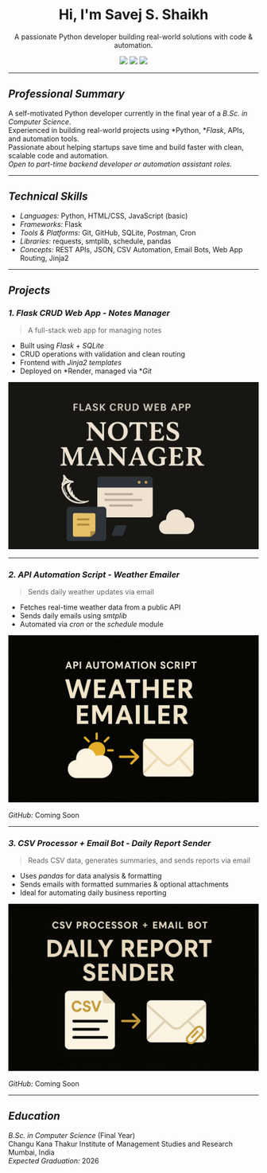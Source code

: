 <h1 align="center">Hi, I'm Savej S. Shaikh</h1>
<p align="center">
  A passionate Python developer building real-world solutions with code & automation.
</p>

<p align="center">
  <img src="https://img.shields.io/badge/Location-India-blue?style=flat-square" />
  <img src="https://img.shields.io/badge/Email-work.savej@gmail.com-green?style=flat-square" />
  <img src="https://img.shields.io/badge/GitHub-Coming_Soon-lightgrey?style=flat-square" />
</p>

---

## *Professional Summary*

A self-motivated Python developer currently in the final year of a *B.Sc. in Computer Science*.  
Experienced in building real-world projects using *Python, **Flask*, APIs, and automation tools.  
Passionate about helping startups save time and build faster with clean, scalable code and automation.  
*Open to part-time backend developer or automation assistant roles.*

---

## *Technical Skills*

- *Languages:* Python, HTML/CSS, JavaScript (basic)  
- *Frameworks:* Flask  
- *Tools & Platforms:* Git, GitHub, SQLite, Postman, Cron  
- *Libraries:* requests, smtplib, schedule, pandas  
- *Concepts:* REST APIs, JSON, CSV Automation, Email Bots, Web App Routing, Jinja2

---

## *Projects*

### *1. Flask CRUD Web App - Notes Manager*
> A full-stack web app for managing notes

- Built using *Flask* + *SQLite*
- CRUD operations with validation and clean routing
- Frontend with *Jinja2 templates*
- Deployed on *Render, managed via **Git*

![Flask Demo](https://github.com/savejshaikh/Savejshaikh-/blob/c7002640ea5281680d9850f8070f080fb46f68da/Flask.jpg)

---

### *2. API Automation Script - Weather Emailer*
> Sends daily weather updates via email

- Fetches real-time weather data from a public API
- Sends daily emails using *smtplib*
- Automated via *cron* or the *schedule* module

![Weather Icon](https://github.com/savejshaikh/Savejshaikh-/blob/c358bb1b360e6dde60520cb174534d6147bb4032/weather%20API.jpg)

*GitHub:* Coming Soon

---

### *3. CSV Processor + Email Bot - Daily Report Sender*
> Reads CSV data, generates summaries, and sends reports via email

- Uses *pandas* for data analysis & formatting
- Sends emails with formatted summaries & optional attachments
- Ideal for automating daily business reporting

![CSV Email Bot](https://github.com/savejshaikh/Savejshaikh-/blob/14350396d5391ecc670ac95ac74eafb144a8275f/CSV%20processor.jpg)

*GitHub:* Coming Soon

---

## *Education*

*B.Sc. in Computer Science* (Final Year)  
Changu Kana Thakur Institute of Management Studies and Research  
Mumbai, India  
*Expected Graduation:* 2026
